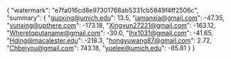 {
    "watermark": "e7fa016cd8e97301768ab5331cb5849f4ff2506c", 
    "summary": {
        "guoxing@umich.edu": 13.5, 
        "iamanxia@gmail.com": -47.35, 
        "yunxing@upthere.com": -173.18, 
        "Xingyun27221@gmail.com": -163.12, 
        "Wheretoputaname@gmail.com": -30.0, 
        "lhx1031@gmail.com": -41.65, 
        "Hding@macalester.edu": -218.3, 
        "hongyuwang87@gmail.com": 2.72, 
        "Chbeiyou@gmail.com": 743.18, 
        "yuelee@umich.edu": -85.81
    }
}